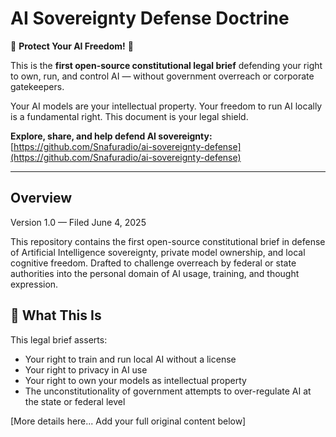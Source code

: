 # AI Sovereignty Defense Doctrine

🚨 **Protect Your AI Freedom!** 🚨

This is the **first open-source constitutional legal brief** defending your right to own, run, and control AI — without government overreach or corporate gatekeepers.

Your AI models are your intellectual property. Your freedom to run AI locally is a fundamental right. This document is your legal shield.

**Explore, share, and help defend AI sovereignty:**  
[https://github.com/Snafuradio/ai-sovereignty-defense](https://github.com/Snafuradio/ai-sovereignty-defense)

---

## Overview

Version 1.0 — Filed June 4, 2025

This repository contains the first open-source constitutional brief in defense of Artificial Intelligence sovereignty, private model ownership, and local cognitive freedom. Drafted to challenge overreach by federal or state authorities into the personal domain of AI usage, training, and thought expression.

## 📜 What This Is

This legal brief asserts:

- Your right to train and run local AI without a license
- Your right to privacy in AI use
- Your right to own your models as intellectual property
- The unconstitutionality of government attempts to over-regulate AI at the state or federal level

[More details here... Add your full original content below]
